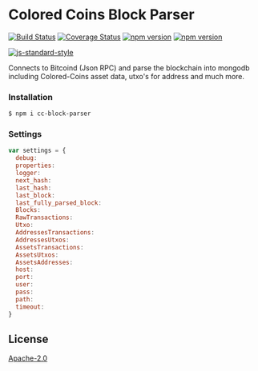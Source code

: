 # Colored Coins Block Parser
[![Build Status](https://travis-ci.org/Colored-Coins/Parser.svg?branch=master)](https://travis-ci.org/Colored-Coins/Parser) [![Coverage Status](https://coveralls.io/repos/Colored-Coins/Parser/badge.svg?branch=master)](https://coveralls.io/r/Colored-Coins/Parser?branch=master) [![npm version](https://badge.fury.io/js/cc-block-parser.svg)](http://badge.fury.io/js/cc-block-parser) [![npm version](http://slack.coloredcoins.org/badge.svg)](http://slack.coloredcoins.org)

[![js-standard-style](https://cdn.rawgit.com/feross/standard/master/badge.svg)](https://github.com/feross/standard)

Connects to Bitcoind (Json RPC) and parse the blockchain into mongodb including Colored-Coins asset data, utxo's for address and much more.

### Installation

```sh
$ npm i cc-block-parser
```


### Settings

```js
var settings = {
  debug:
  properties:
  logger:
  next_hash:
  last_hash:
  last_block:
  last_fully_parsed_block:
  Blocks:
  RawTransactions:
  Utxo:
  AddressesTransactions:
  AddressesUtxos:
  AssetsTransactions:
  AssetsUtxos:
  AssetsAddresses:
  host:
  port:
  user:
  pass:
  path:
  timeout:
}
```

License
----

[Apache-2.0](http://www.apache.org/licenses/LICENSE-2.0)

[mocha]:https://www.npmjs.com/package/mocha